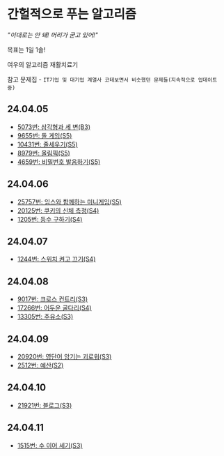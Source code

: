 # 간헐적으로 푸는 알고리즘

_"이대로는 안 돼! 머리가 굳고 있어!"_

목표는 1일 1솔!

여우의 알고리즘 재활치료기

참고 문제집 - `IT기업 및 대기업 계열사 코테보면서 비슷했던 문제들(지속적으로 업데이트 중)`

## 24.04.05
- [5073번: 삼각형과 세 변(B3)](https://www.acmicpc.net/problem/5073)
- [9655번: 돌 게임(S5)](https://www.acmicpc.net/problem/9655)
- [10431번: 줄세우기(S5)](https://www.acmicpc.net/problem/10431)
- [8979번: 올림픽(S5)](https://www.acmicpc.net/problem/8979)
- [4659번: 비밀번호 발음하기(S5)](https://www.acmicpc.net/problem/4659)

## 24.04.06
- [25757번: 임스와 함께하는 미니게임(S5)](https://www.acmicpc.net/problem/25757)
- [20125번: 쿠키의 신체 측정(S4)](https://www.acmicpc.net/problem/20125)
- [1205번: 등수 구하기(S4)](https://www.acmicpc.net/problem/1205)

## 24.04.07
- [1244번: 스위치 켜고 끄기(S4)](https://www.acmicpc.net/problem/1244)

## 24.04.08
- [9017번: 크로스 컨트리(S3)](https://www.acmicpc.net/problem/9017)
- [17266번: 어두운 굴다리(S4)](https://www.acmicpc.net/problem/17266)
- [13305번: 주유소(S3)](https://www.acmicpc.net/problem/13305)

## 24.04.09
- [20920번: 영단어 암기는 괴로워(S3)](https://www.acmicpc.net/problem/20920)
- [2512번: 예산(S2)](https://www.acmicpc.net/problem/2512)

## 24.04.10
- [21921번: 블로그(S3)](https://www.acmicpc.net/problem/21921)

## 24.04.11
- [1515번: 수 이어 세기(S3)](https://www.acmicpc.net/problem/1515)